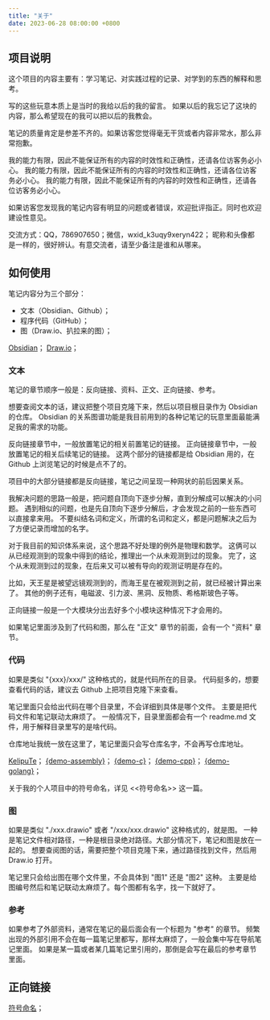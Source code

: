 ```yaml
---
title: "关于"
date: 2023-06-28 08:00:00 +0800
---
```


## 项目说明

这个项目的内容主要有：学习笔记、对实践过程的记录、对学到的东西的解释和思考。

写的这些玩意本质上是当时的我给以后的我的留言。
如果以后的我忘记了这块的内容，那么希望现在的我可以把以后的我教会。

笔记的质量肯定是参差不齐的。如果访客您觉得毫无干货或者内容非常水，那么非常抱歉。

我的能力有限，因此不能保证所有的内容的时效性和正确性，还请各位访客务必小心。
我的能力有限，因此不能保证所有的内容的时效性和正确性，还请各位访客务必小心。
我的能力有限，因此不能保证所有的内容的时效性和正确性，还请各位访客务必小心。

如果访客您发现我的笔记内容有明显的问题或者错误，欢迎批评指正。同时也欢迎建设性意见。

交流方式：QQ，786907650；微信，wxid_k3uqy9xeryn422；
昵称和头像都是一样的，很好辨认。有意交流者，请至少备注是谁和从哪来。

## 如何使用

笔记内容分为三个部分：

- 文本（Obsidian、Github）；
- 程序代码（GitHub）；
- 图（Draw.io、扒拉来的图）；

[Obsidian](https://obsidian.md/)；
[Draw.io](https://www.drawio.com/)；

### 文本

笔记的章节顺序一般是：反向链接、资料、正文、正向链接、参考。

想要查阅文本的话，建议把整个项目克隆下来，然后以项目根目录作为 Obsidian 的仓库。
Obsidian 的关系图谱功能是我目前用到的各种记笔记的玩意里面最能满足我的需求的功能。

反向链接章节中，一般放置笔记的相关前置笔记的链接。
正向链接章节中，一般放置笔记的相关后续笔记的链接。
这两个部分的链接都是给 Obsidian 用的，在 Github 上浏览笔记的时候是点不了的。

项目中的大部分链接都是反向链接，笔记之间呈现一种网状的前后因果关系。

我解决问题的思路一般是，把问题自顶向下逐步分解，直到分解成可以解决的小问题。
遇到相似的问题，也是先自顶向下逐步分解后，才会发现之前的一些东西可以直接拿来用。
不要纠结名词和定义，所谓的名词和定义，都是问题解决之后为了方便记录而增加的名字。

对于我目前的知识体系来说，这个思路不好处理的例外是物理和数学。
这俩可以从已经观测到的现象中得到的结论，推理出一个从未观测到过的现象。
完了，这个从未观测到过的现象，在后来又可以被有导向的观测证明是存在的。

比如，天王星是被望远镜观测到的，而海王星在被观测到之前，就已经被计算出来了。
其他的例子还有，电磁波、引力波、黑洞、反物质、希格斯玻色子等。

正向链接一般是一个大模块分出去好多个小模块这种情况下才会用的。

如果笔记里面涉及到了代码和图，那么在 "正文" 章节的前面，会有一个 "资料" 章节。

### 代码

如果是类似 "{xxx}/xxx/" 这种格式的，就是代码所在的目录。
代码挺多的，想要查看代码的话，建议去 Github 上把项目克隆下来查看。

笔记里面只会给出代码在哪个目录里，不会详细到具体是哪个文件。
主要是把代码文件和笔记联动太麻烦了。
一般情况下，目录里面都会有一个 readme.md 文件，用于解释目录里写的是啥代码。

仓库地址我统一放在这里了，笔记里面只会写仓库名字，不会再写仓库地址。

[KelipuTe](https://github.com/KelipuTe)；
[{demo-assembly}](https://github.com/KelipuTe/demo-assembly)；
[{demo-c}](https://github.com/KelipuTe/demo-c)；
[{demo-cpp}](https://github.com/KelipuTe/demo-cpp)；
[{demo-golang}](https://github.com/KelipuTe/demo-golang)；

关于我的个人项目中的符号命名，详见 <<符号命名>> 这一篇。

### 图

如果是类似 "./xxx.drawio" 或者 "/xxx/xxx.drawio" 这种格式的，就是图。
一种是笔记文件相对路径，一种是根目录绝对路径。大部分情况下，笔记和图是放在一起的。
想要查阅图的话，需要把整个项目克隆下来，通过路径找到文件，然后用 Draw.io 打开。

笔记里只会给出图在哪个文件里，不会具体到 "图1" 还是 "图2" 这种。
主要是给图编号然后和笔记联动太麻烦了。每个图都有名字，找一下就好了。

### 参考

如果参考了外部资料，通常在笔记的最后面会有一个标题为 "参考" 的章节。
频繁出现的外部引用不会在每一篇笔记里都写，那样太麻烦了，一般会集中写在导航笔记里面。
如果是某一篇或者某几篇笔记里引用的，那倒是会写在最后的参考章节里面。

## 正向链接

[符号命名](/计算机/编程语言/符号命名)；